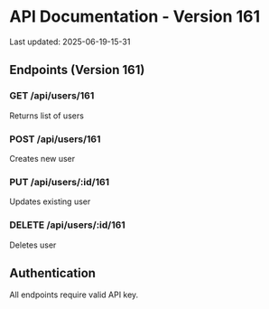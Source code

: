 # API Documentation - Version 161
Last updated: 2025-06-19-15-31

## Endpoints (Version 161)

### GET /api/users/161
Returns list of users

### POST /api/users/161
Creates new user

### PUT /api/users/:id/161
Updates existing user

### DELETE /api/users/:id/161
Deletes user

## Authentication
All endpoints require valid API key.
